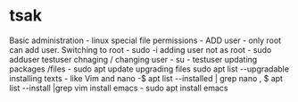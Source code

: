 # tsak
Basic administration - linux special file permissions - ADD user - only root can add user. Switching to root - sudo -i
adding user not as root - sudo adduser testuser
chnaging / changing user - su - testuser
updating packages /files - sudo apt update
upgrading files sudo apt list --upgradable
installing texts - like Vim and nano -$ apt list --installed | grep nano , $ apt list --install |grep vim
install emacs -  sudo apt install emacs

